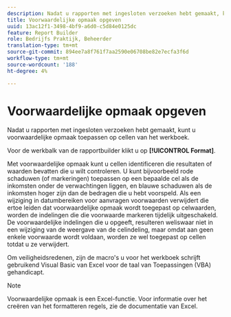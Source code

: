 ```yaml
---
description: Nadat u rapporten met ingesloten verzoeken hebt gemaakt, kunt u voorwaardelijke opmaak toepassen op cellen van het werkboek.
title: Voorwaardelijke opmaak opgeven
uuid: 13ac12f1-3498-4bf9-a6d0-c5d84e0125dc
feature: Report Builder
role: Bedrijfs Praktijk, Beheerder
translation-type: tm+mt
source-git-commit: 894ee7a8f761f7aa2590e06708be82e7ecfa3f6d
workflow-type: tm+mt
source-wordcount: '188'
ht-degree: 4%

---
```



# Voorwaardelijke opmaak opgeven

Nadat u rapporten met ingesloten verzoeken hebt gemaakt, kunt u voorwaardelijke opmaak toepassen op cellen van het werkboek.

Voor de werkbalk van de rapportbuilder klikt u op **[!UICONTROL Format]**.

Met voorwaardelijke opmaak kunt u cellen identificeren die resultaten of waarden bevatten die u wilt controleren. U kunt bijvoorbeeld rode schaduwen (of markeringen) toepassen op een bepaalde cel als de inkomsten onder de verwachtingen liggen, en blauwe schaduwen als de inkomsten hoger zijn dan de bedragen die u hebt voorspeld. Als een wijziging in datumbereiken voor aanvragen voorwaarden verwijdert die ertoe leiden dat voorwaardelijke opmaak wordt toegepast op celwaarden, worden de indelingen die die voorwaarde markeren tijdelijk uitgeschakeld. De voorwaardelijke indelingen die u opgeeft, resulteren weliswaar niet in een wijziging van de weergave van de celindeling, maar omdat aan geen enkele voorwaarde wordt voldaan, worden ze wel toegepast op cellen totdat u ze verwijdert.

Om veiligheidsredenen, zijn de macro&#39;s u voor het werkboek schrijft gebruikend Visual Basic van Excel voor de taal van Toepassingen (VBA) gehandicapt.

>[!NOTE]
>
>Voorwaardelijke opmaak is een Excel-functie. Voor informatie over het creëren van het formatteren regels, zie de documentatie van Excel.

